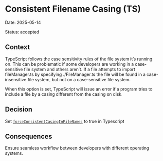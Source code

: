 # Consistent Filename Casing (TS)

Date: 2025-05-14

Status: accepted

## Context

TypeScript follows the case sensitivity rules of the file system it’s running on.
This can be problematic if some developers are working in a case-sensitive file system and others aren’t.
If a file attempts to import fileManager.ts by specifying ./FileManager.ts the file will be found
in a case-insensitive file system, but not on a case-sensitive file system.

When this option is set, TypeScript will issue an error if a program tries to include a file
by a casing different from the casing on disk.

## Decision

Set [`forceConsistentCasingInFileNames`](https://www.typescriptlang.org/tsconfig/forceConsistentCasingInFileNames.html) to true in Typescript

## Consequences

Ensure seamless workflow between developers with different operating systems.